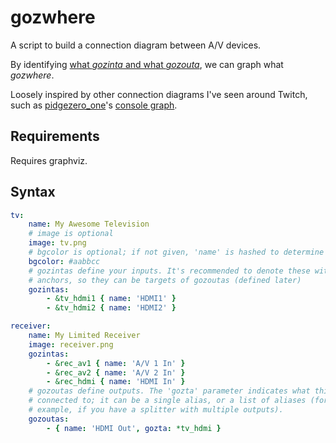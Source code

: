# gozwhere

A script to build a connection diagram between A/V devices.

By identifying [what _gozinta_ and what _gozouta_](https://www.prosoundweb.com/channels/recording/in_the_studio_glossary_of_common_cable_connections/),
we can graph what _gozwhere_.

Loosely inspired by other connection diagrams I've seen around Twitch, such as [pidgezero_one](http://pidgezero.one/)'s [console graph](http://pidgezero.one/setup.html).

## Requirements

Requires graphviz.

## Syntax

```yaml
tv:
    name: My Awesome Television
    # image is optional
    image: tv.png
    # bgcolor is optional; if not given, 'name' is hashed to determine color
    bgcolor: #aabbcc
    # gozintas define your inputs. It's recommended to denote these with
    # anchors, so they can be targets of gozoutas (defined later)
    gozintas:
        - &tv_hdmi1 { name: 'HDMI1' }
        - &tv_hdmi2 { name: 'HDMI2' }

receiver:
    name: My Limited Receiver
    image: receiver.png
    gozintas:
        - &rec_av1 { name: 'A/V 1 In' }
        - &rec_av2 { name: 'A/V 2 In' }
        - &rec_hdmi { name: 'HDMI In' }
    # gozoutas define outputs. The 'gozta' parameter indicates what this is
    # connected to; it can be a single alias, or a list of aliases (for
    # example, if you have a splitter with multiple outputs).
    gozoutas:
        - { name: 'HDMI Out', gozta: *tv_hdmi }
```
